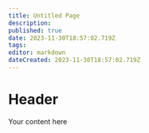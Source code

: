 ```yaml
---
title: Untitled Page
description: 
published: true
date: 2023-11-30T18:57:02.719Z
tags: 
editor: markdown
dateCreated: 2023-11-30T18:57:02.719Z
---
```


# Header
Your content here